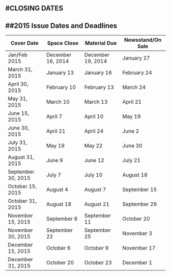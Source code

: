 #CLOSING DATES
----
                
##2015 Issue Dates and Deadlines
----


| Cover Date | Space Close | Material Due | Newsstand/On Sale |
| ---------- | ----------- | ------------ | -------------------- |
| Jan/Feb 2015 | December 16, 2014 | December 19, 2014 | January 27 |
| March 31, 2015 | January 13 | January 16 | February 24 |
| April 30, 2015 | February 10 | February 13 | March 24 |
| May 31, 2015 | March 10 | March 13 | April 21 |
| June 15, 2015 | April 7 | April 10 | May 19 |
| June 30, 2015 | April 21 | April 24 | June 2 |
| July 31, 2015 | May 19 | May 22 | June 30 |
| August 31, 2015 | June 9 | June 12 | July 21 |
| September 30, 2015 | July 7 | July 10 | August 18 |
| October 15, 2015 | August 4 | August 7 | September 15 |
| October 31, 2015 | August 18 | August 21 | September 29 |
| November 15, 2015 | September 8 | September 11 | October 20 |
| November 30, 2015 | September 22 | September 25 | November 3 |
| December 15, 2015 | October 6 | October 9 | November 17 |
| December 31, 2015 | October 20 | October 23 | December 1 |
